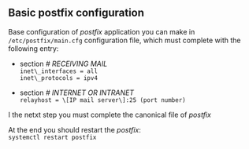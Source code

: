 Basic postfix configuration
---------------------------
Base configuration of *postfix* application you can make in
`/etc/postfix/main.cfg` configuration file, which must complete 
with the following entry:
- section *# RECEIVING MAIL*\
`inet\_interfaces = all`\
`inet\_protocols = ipv4`

- section *# INTERNET OR INTRANET*\
`relayhost = \[IP mail server\]:25 (port number)`

I the netxt step you must complete the canonical file
of *postfix*

At the end you should restart the *postfix*:\
`systemctl restart postfix`
